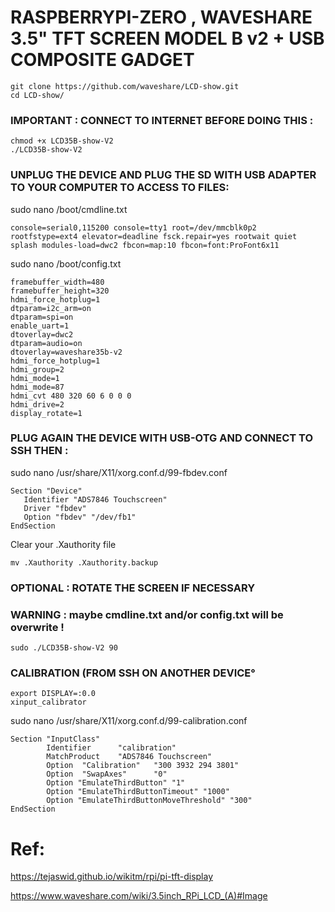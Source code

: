 # RASPBERRYPI-ZERO , WAVESHARE 3.5" TFT SCREEN MODEL B v2 + USB COMPOSITE GADGET

```
git clone https://github.com/waveshare/LCD-show.git
cd LCD-show/
```

### IMPORTANT : CONNECT TO INTERNET BEFORE DOING THIS :
```
chmod +x LCD35B-show-V2
./LCD35B-show-V2
```

### UNPLUG THE DEVICE AND PLUG THE SD WITH USB ADAPTER TO YOUR COMPUTER TO ACCESS TO FILES:

sudo nano /boot/cmdline.txt

```
console=serial0,115200 console=tty1 root=/dev/mmcblk0p2 rootfstype=ext4 elevator=deadline fsck.repair=yes rootwait quiet splash modules-load=dwc2 fbcon=map:10 fbcon=font:ProFont6x11
```

sudo nano /boot/config.txt

```
framebuffer_width=480
framebuffer_height=320
hdmi_force_hotplug=1
dtparam=i2c_arm=on
dtparam=spi=on
enable_uart=1
dtoverlay=dwc2
dtparam=audio=on
dtoverlay=waveshare35b-v2
hdmi_force_hotplug=1
hdmi_group=2
hdmi_mode=1
hdmi_mode=87
hdmi_cvt 480 320 60 6 0 0 0
hdmi_drive=2
display_rotate=1
```

### PLUG AGAIN THE DEVICE WITH USB-OTG AND CONNECT TO SSH THEN :

sudo nano /usr/share/X11/xorg.conf.d/99-fbdev.conf
```
Section "Device"
   Identifier "ADS7846 Touchscreen"
   Driver "fbdev"
   Option "fbdev" "/dev/fb1"
EndSection
```

Clear your .Xauthority file
```
mv .Xauthority .Xauthority.backup
```

### OPTIONAL : ROTATE THE SCREEN IF NECESSARY
### WARNING : maybe cmdline.txt and/or config.txt will be overwrite !
```
sudo ./LCD35B-show-V2 90
```


### CALIBRATION (FROM SSH ON ANOTHER DEVICE°
```
export DISPLAY=:0.0
xinput_calibrator
```

sudo nano /usr/share/X11/xorg.conf.d/99-calibration.conf

```
Section "InputClass"
        Identifier      "calibration"
        MatchProduct    "ADS7846 Touchscreen"
        Option  "Calibration"   "300 3932 294 3801"
        Option  "SwapAxes"      "0"
        Option "EmulateThirdButton" "1"
        Option "EmulateThirdButtonTimeout" "1000"
        Option "EmulateThirdButtonMoveThreshold" "300"
EndSection
```



# Ref: 

https://tejaswid.github.io/wikitm/rpi/pi-tft-display

https://www.waveshare.com/wiki/3.5inch_RPi_LCD_(A)#Image

